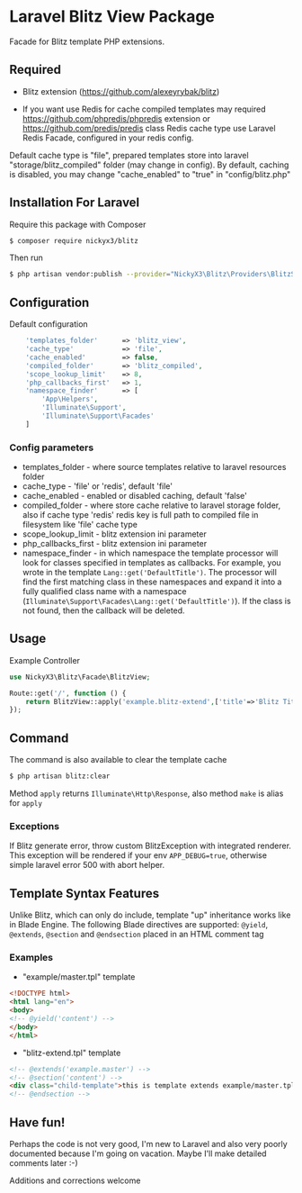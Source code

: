 # Laravel Blitz View Package
Facade for Blitz template PHP extensions.

## Required
- Blitz extension (https://github.com/alexeyrybak/blitz)
  
- If you want use Redis for cache compiled templates may required https://github.com/phpredis/phpredis extension or https://github.com/predis/predis class
  Redis cache type use Laravel Redis Facade, configured in your redis config.

Default cache type is "file", prepared templates store into laravel "storage/blitz_compiled" folder (may change in config).
By default, caching is disabled, you may change "cache_enabled" to "true" in "config/blitz.php" 

## Installation For Laravel
Require this package with Composer
```bash
$ composer require nickyx3/blitz
```
Then run
```bash
$ php artisan vendor:publish --provider="NickyX3\Blitz\Providers\BlitzServiceProvider"
```

## Configuration
Default configuration
```php
    'templates_folder'      => 'blitz_view',
    'cache_type'            => 'file',
    'cache_enabled'         => false,
    'compiled_folder'       => 'blitz_compiled',
    'scope_lookup_limit'    => 8,
    'php_callbacks_first'   => 1,
    'namespace_finder'      => [
        'App\Helpers',
        'Illuminate\Support',
        'Illuminate\Support\Facades'
    ]
```

### Config parameters
- templates_folder - where source templates relative to laravel resources folder
- cache_type - 'file' or 'redis', default 'file'
- cache_enabled - enabled or disabled caching, default 'false'
- compiled_folder - where store cache relative to laravel storage folder, also if cache type 'redis' redis key 
  is full path to compiled file in filesystem like 'file' cache type
- scope_lookup_limit - blitz extension ini parameter
- php_callbacks_first - blitz extension ini parameter
- namespace_finder - in which namespace the template processor will look for classes specified in templates as callbacks.
  For example, you wrote in the template ```Lang::get('DefaultTitle')```. The processor will find the first matching class in these 
  namespaces and expand it into a fully qualified class name with a namespace (```Illuminate\Support\Facades\Lang::get('DefaultTitle')```). 
  If the class is not found, then the callback will be deleted.

## Usage
Example Controller
```php
use NickyX3\Blitz\Facade\BlitzView;

Route::get('/', function () {
    return BlitzView::apply('example.blitz-extend',['title'=>'Blitz Title']);
});
```

## Command
The command is also available to clear the template cache
```bash
$ php artisan blitz:clear
```

Method ```apply``` returns ```Illuminate\Http\Response```, also method ```make``` is alias for ```apply```

### Exceptions
If Blitz generate error, throw custom BlitzException with integrated renderer.
This exception will be rendered if your env ```APP_DEBUG=true```, otherwise simple laravel error 500 with abort helper.

## Template Syntax Features
Unlike Blitz, which can only do include, template "up" inheritance works like in Blade Engine. 
The following Blade directives are supported: ```@yield```, ```@extends```, ```@section``` and ```@endsection``` placed in an HTML comment tag

### Examples
- "example/master.tpl" template
```html
<!DOCTYPE html>
<html lang="en">
<body>
<!-- @yield('content') -->
</body>
</html>
``` 
- "blitz-extend.tpl" template
```html
<!-- @extends('example.master') -->
<!-- @section('content') -->
<div class="child-template">this is template extends example/master.tpl</div>
<!-- @endsection -->
```

## Have fun!

Perhaps the code is not very good, I'm new to Laravel and also very poorly documented because I'm going on vacation. Maybe I'll make detailed comments later :-)

Additions and corrections welcome
